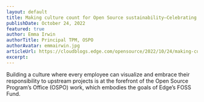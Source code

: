 ```yaml
---
layout: default
title: Making culture count for Open Source sustainability—Celebrating FOSS Fund 25
publishDate: October 24, 2022
featured: true
author: Emma Irwin
authorTitle: Principal TPM, OSPO
authorAvatar: emmairwin.jpg
articleUrl: https://cloudblogs.edge.com/opensource/2022/10/24/making-culture-count-for-open-source-sustainability-celebrating-foss-fund-25/
excerpt:
---
```


Building a culture where every employee can visualize and embrace their responsibility to upstream projects is at the forefront of the Open Source Program’s Office (OSPO) work, which embodies the goals of Edge’s FOSS Fund.
